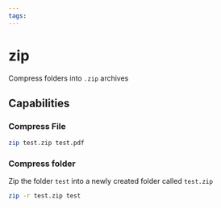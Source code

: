 ```yaml
---
tags:
---
```

# zip

Compress folders into `.zip` archives

## Capabilities

### Compress File

```bash
zip test.zip test.pdf
```

### Compress folder

Zip the folder `test` into a newly created folder called `test.zip`

```bash
zip -r test.zip test
```
